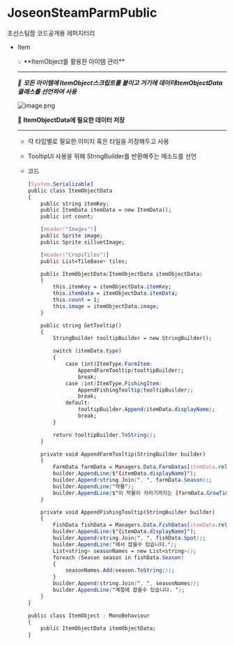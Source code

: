 # JoseonSteamParmPublic
조선스팀팜 코드공개용 레퍼지터리

- Item
    
    <aside>
    💡 **ItemObject를 활용한 아이템 관리**
    
    ---
    
    *📝 **모든 아이템에 ItemObject스크립트를 붙이고 거기에 데이터ItemObjectData 클래스를 선언하여 사용***
    
    ![image.png](https://prod-files-secure.s3.us-west-2.amazonaws.com/83c75a39-3aba-4ba4-a792-7aefe4b07895/fee955cc-687c-42a0-bc60-718b12e406b7/image.png)
    
    📝 **ItemObjectData에 필요한 데이터 저장**
    
    ---
    
    - 각 타입별로 필요한 이미지 혹은 타일을 저장해두고 사용
    - TooltipUI 사용을 위해 StringBuilder를 반환해주는 메소드를 선언
    - 코드
        
        ```css
        [System.Serializable]
        public class ItemObjectData
        {
            public string itemKey;
            public ItemData itemData = new ItemData();
            public int count;
        
            [Header("Images")]
            public Sprite image;
            public Sprite silluetImage;
        
            [Header("CropsTiles")]
            public List<TileBase> tiles;
        
            public ItemObjectData(ItemObjectData itemObjectData)
            {
                this.itemKey = itemObjectData.itemKey;
                this.itemData = itemObjectData.itemData;
                this.count = 1;
                this.image = itemObjectData.image;
            }
        
            public string GetTooltip()
            {
                StringBuilder tooltipBuilder = new StringBuilder();
        
                switch (itemData.type)
                {
                    case (int)ItemType.FarmItem:
                        AppendFarmTooltip(tooltipBuilder);
                        break;
                    case (int)ItemType.FishingItem:
                        AppendFishingTooltip(tooltipBuilder);
                        break;
                    default:
                        tooltipBuilder.Append(itemData.displayName);
                        break;
                }
        
                return tooltipBuilder.ToString();
            }
        
            private void AppendFarmTooltip(StringBuilder builder)
            {
                FarmData farmData = Managers.Data.FarmDatas[itemData.relationData];
                builder.AppendLine($"{itemData.displayName}");
                builder.Append(string.Join(", ", farmData.Season));
                builder.AppendLine("작물");
                builder.AppendLine($"이 작물이 자라기까지는 {farmData.GrowTime}일이 걸립니다.");
            }
        
            private void AppendFishingTooltip(StringBuilder builder)
            {
                FishData fishData = Managers.Data.FishDatas[itemData.relationData];
                builder.AppendLine($"{itemData.displayName}");
                builder.Append(string.Join(", ", fishData.Spot));
                builder.AppendLine("에서 잡을수 있습니다.");
                List<string> seasonNames = new List<string>();
                foreach (Season season in fishData.Season)
                {
                    seasonNames.Add(season.ToString());
                }
                builder.Append(string.Join(", ", seasonNames));
                builder.AppendLine("계절에 잡을수 있습니다. ");
            }
        }
        
        public class ItemObject : MonoBehaviour
        {
            public ItemObjectData itemObjectData;
        }
        ```
        
    </aside>
    